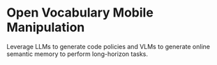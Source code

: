 # Open Vocabulary Mobile Manipulation

Leverage LLMs to generate code policies and VLMs to generate online semantic memory to perform long-horizon tasks.
